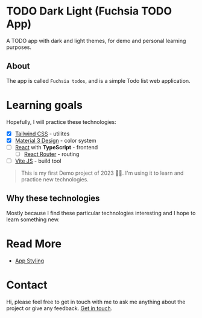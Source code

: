 # TODO Dark Light (Fuchsia TODO App)

A TODO app with dark and light themes, for demo and personal learning purposes.

## About
The app is called `Fuchsia todos`, and is a simple Todo list web application.

# Learning goals

Hopefully, I will practice these technologies:

- [x] [Tailwind CSS](https://tailwindcss.com/) - utilites
- [x] [Material 3 Design](https://m3.material.io/styles/color/overview) - color system
- [ ] [React](https://reactjs.org/) with **TypeScript** - frontend
  - [ ] [React Router](https://reactrouter.com/en/main) - routing
- [ ] [Vite JS](https://vitejs.dev/) - build tool

> This is my first Demo project of 2023 🥳🎉. I'm using it to learn and practice new technologies.

## Why these technologies
Mostly because I find these particular technologies interesting and I hope to learn something new.

# Read More
- [App Styling](.docs/styles.md)

# Contact
Hi, please feel free to get in touch with me to ask me anything about the project or give any feedback. [Get in touch]().

